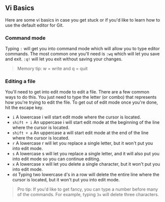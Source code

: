 ## Vi Basics

Here are some vi basics in case you get stuck or if you'd like to learn how to use the default editor for Git.

### Command mode

Typing `:` will get you into command mode which will allow you to type editor commands.  The most common one you'll need is `:wq` which will let you save and exit.  `:q!` will let you exit without saving your changes.

> Memory tip: w = write and q = quit

### Editing a file

You'll need to get into edit mode to edit a file.  There are a few common ways to do this.  You just need to type the letter (or combo) that represents how you're trying to edit the file.  To get out of edit mode once you're done, hit the escape key.

* `i` A lowercase i will start edit mode where the cursor is located.
* `shift + i` An uppercase i will start edit mode at the beginning of the line where the cursor is located.
* `shift + a` An uppercase a will start edit mode at the end of the line where the cursor is located.
* `r` A lowercase r will let you replace a single letter, but it won't put you into edit mode.
* `s` A lowercase s will let you replace a single letter, and it will also put you into edit mode so you can continue editing.
* `x` A lowercase x will let you delete a single character, but it won't put you into edit mode.
* `dd` Typing two lowercase d's in a row will delete the entire line where the cursor is located, but it won't put you into edit mode.

> Pro tip: If you'd like to get fancy, you can type a number before many of the commands.  For example, typing `3x` will delete three characters.
